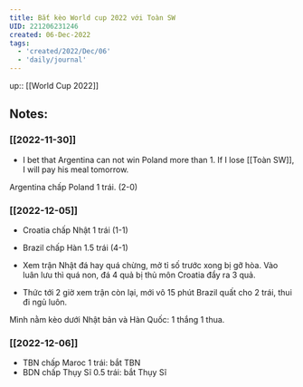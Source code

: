 ```yaml
---
title: Bắt kèo World cup 2022 với Toàn SW
UID: 221206231246
created: 06-Dec-2022
tags:
  - 'created/2022/Dec/06'
  - 'daily/journal'
---
```

up:: [[World Cup 2022]]
## Notes:
### [[2022-11-30]]
- I bet that Argentina can not win Poland more than 1. If I lose [[Toàn SW]], I will pay his meal tomorrow.

Argentina chấp Poland 1 trái. (2-0)

### [[2022-12-05]]
- Croatia chấp Nhật 1 trái (1-1)
- Brazil chấp Hàn 1.5 trái (4-1)

- Xem trận Nhật đá hay quá chừng, mở tỉ số trước xong bị gỡ hòa. Vào luân lưu thì quá non, đá 4 quả bị thủ môn Croatia đẩy ra 3 quả.

- Thức tới 2 giờ xem trận còn lại, mới vô 15 phút Brazil quất cho 2 trái, thui đi ngủ luôn.

Mình nằm kèo dưới Nhật bản và Hàn Quốc: 1 thắng 1 thua.

### [[2022-12-06]]
- TBN chấp Maroc 1 trái: bắt TBN
- BDN chấp Thụy Sĩ 0.5 trái: bắt Thụy Sĩ

